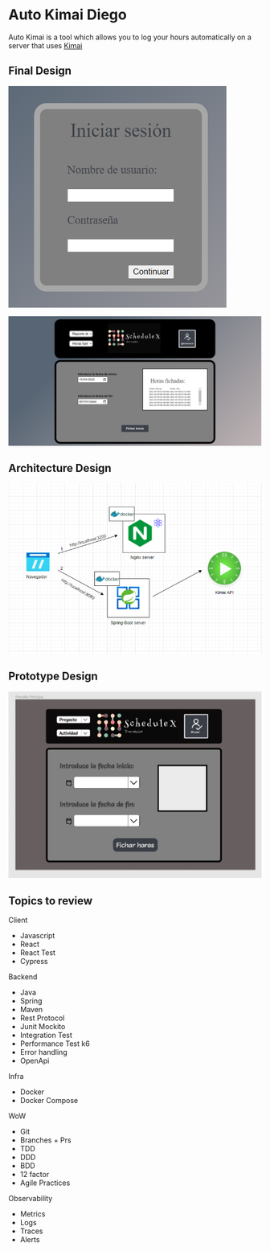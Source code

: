 # Auto Kimai Diego

Auto Kimai is a tool which allows you to log your hours automatically on a server that uses [Kimai](https://github.com/kevinpapst/kimai2)

## Final Design

![Login](./doc/finalDesign/Login.png)

![App](./doc/finalDesign/App.png)
## Architecture Design

![Arquitectura](./doc/EsquemaArquitectura.PNG)

## Prototype Design

![Prototipo](./doc/Prototypes/segundoPrototipoScheduleX/secondPrototype.png)
## Topics to review

Client
- Javascript
- React
- React Test
- Cypress

Backend
- Java
- Spring
- Maven
- Rest Protocol
- Junit Mockito
- Integration Test
- Performance Test k6
- Error handling
- OpenApi

Infra
- Docker
- Docker Compose


WoW
- Git
- Branches + Prs
- TDD
- DDD
- BDD
- 12 factor
- Agile Practices

Observability
- Metrics
- Logs
- Traces
- Alerts

